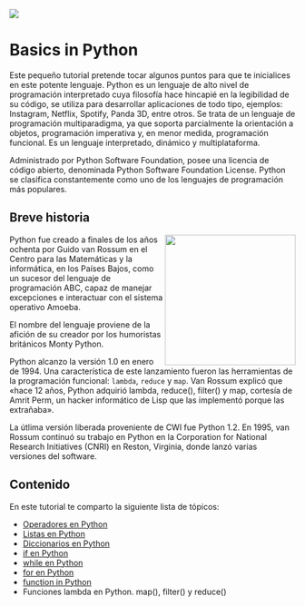 ![](https://raw.githubusercontent.com/gabrielfernando01/basics_in_python/master/image/header_basics.png)

# Basics in Python

Este pequeño tutorial pretende tocar algunos puntos para que te inicialices en este potente lenguaje. Python es un lenguaje de alto nivel de programación interpretado cuya filosofía hace hincapié en la legibilidad de su código, se utiliza para desarrollar aplicaciones de todo tipo, ejemplos: Instagram, Netflix, Spotify, Panda 3D, entre otros. Se trata de un lenguaje de programación multiparadigma, ya que soporta parcialmente la orientación a objetos, programación imperativa y, en menor medida, programación funcional. Es un lenguaje interpretado, dinámico y multiplataforma.

Administrado por Python Software Foundation, posee una licencia de código abierto, denominada Python Software Foundation License. Python se clasifica constantemente como uno de los lenguajes de programación más populares.

## Breve historia

<img align='right' src="https://serespensantes.com/wp-content/uploads/2019/04/guido-van-rossum.jpg" width="230">
Python fue creado a finales de los años ochenta por Guido van Rossum en el Centro para las Matemáticas y la informática, en los Países Bajos, como un sucesor del lenguaje de programación ABC, capaz de manejar excepciones e interactuar con el sistema operativo Amoeba.

El nombre del lenguaje proviene de la afición de su creador por los humoristas británicos Monty Python.

Python alcanzo la versión 1.0 en enero de 1994. Una característica de este lanzamiento fueron las herramientas de la programación funcional: <code>lambda</code>, <code>reduce</code> y <code>map</code>. Van Rossum explicó que «hace 12 años, Python adquirió lambda, reduce(), filter() y map, cortesía de Amrit Perm, un hacker informático de Lisp que las implementó porque las extrañaba».

La útlima versión liberada proveniente de CWI fue Python 1.2. En 1995, van Rossum continuó su trabajo en Python en la Corporation for National Research Initiatives (CNRI) en Reston, Virginia, donde lanzó varias versiones del software.

## Contenido

En este tutorial te comparto la siguiente lista de tópicos:

- <a href="https://github.com/gabrielfernando01/basics_in_python/tree/master/basics/operators_in_python">Operadores en Python</a>
- <a href="https://github.com/gabrielfernando01/basics_in_python/tree/master/basics/list_in_python">Listas en Python</a>
- <a href="https://github.com/gabrielfernando01/basics_in_python/tree/master/basics/dict_in_python">Diccionarios en Python</a>
- <a href="https://github.com/gabrielfernando01/basics_in_python/tree/master/basics/if_in_python">if en Python</a>
- <a href="https://github.com/gabrielfernando01/basics_in_python/tree/master/basics/while_in_python">while en Python</a>
- <a href="https://github.com/gabrielfernando01/basics_in_python/tree/master/basics/for_in_python">for en Python</a>
- <a href="https://github.com/gabrielfernando01/basics_in_python/tree/master/basics/functions_in_python">function in Python</a>
- Funciones lambda en Python. map(), filter() y reduce()


